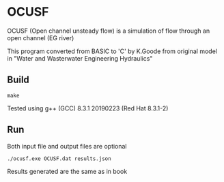 
# OCUSF

OCUSF (Open channel unsteady flow) is a simulation of flow through an open channel (EG river) 

This program converted from BASIC to 'C' by K.Goode from original model in  "Water and Wasterwater Engineering Hydraulics"


## Build
```console
make
```
Tested using g++ (GCC) 8.3.1 20190223 (Red Hat 8.3.1-2)


## Run
Both input file and output files are optional  
```console
./ocusf.exe OCUSF.dat results.json
```
Results generated are the same as in book

